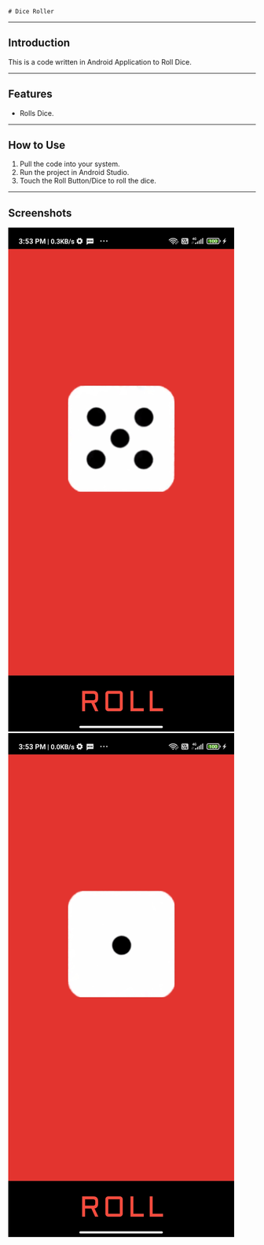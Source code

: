 	# Dice Roller
***
## Introduction
This is a code written in Android Application to Roll Dice.

***
## Features
* Rolls Dice.

***
## How to Use
1. Pull the code into your system.
2. Run the project in Android Studio.
3. Touch the Roll Button/Dice to roll the dice.

***
## Screenshots
![](images/image1.jpg)
![](images/image2.jpg)